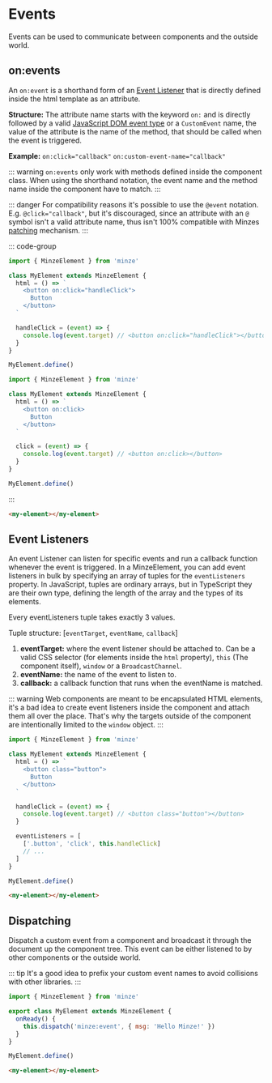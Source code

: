 # Events

Events can be used to communicate between components and the outside world.

## on:events

An `on:event` is a shorthand form of an [Event Listener](#event-listeners) that is directly defined inside the html template as an attribute.

**Structure:** The attribute name starts with the keyword `on:` and is directly followed by a valid [JavaScript DOM event type](https://en.wikipedia.org/wiki/DOM_event#HTML_events) or a `CustomEvent` name, the value of the attribute is the name of the method, that should be called when the event is triggered.

**Example:** `on:click="callback"` `on:custom-event-name="callback"`

::: warning
`on:events` only work with methods defined inside the component class. When using the shorthand notation, the event name and the method name inside the component have to match.
:::

::: danger
For compatibility reasons it's possible to use the `@event` notation. E.g. `@click="callback"`, but it's discouraged, since an attribute with an `@` symbol isn't a valid attribute name, thus isn't 100% compatible with Minzes [patching](/guide/components/templating#patching) mechanism.
:::

::: code-group

```js [Regular]
import { MinzeElement } from 'minze'

class MyElement extends MinzeElement {
  html = () => `
    <button on:click="handleClick">
      Button
    </button>
  `

  handleClick = (event) => {
    console.log(event.target) // <button on:click="handleClick"></button>
  }
}

MyElement.define()
```

```js [Shorthand]
import { MinzeElement } from 'minze'

class MyElement extends MinzeElement {
  html = () => `
    <button on:click>
      Button
    </button>
  `

  click = (event) => {
    console.log(event.target) // <button on:click></button>
  }
}

MyElement.define()
```

:::

```html
<my-element></my-element>
```

## Event Listeners

An event Listener can listen for specific events and run a callback function whenever the event is triggered.
In a MinzeElement, you can add event listeners in bulk by specifying an array of tuples for the `eventListeners` property. In JavaScript, tuples are ordinary arrays, but in TypeScript they are their own type, defining the length of the array and the types of its elements.

Every eventListeners tuple takes exactly 3 values.

Tuple structure: [`eventTarget`, `eventName`, `callback`]

1. **eventTarget:** where the event listener should be attached to. Can be a valid CSS selector (for elements inside the `html` property), `this` (The component itself), `window` or a `BroadcastChannel`.
2. **eventName:** the name of the event to listen to.
3. **callback:** a callback function that runs when the eventName is matched.

::: warning
Web components are meant to be encapsulated HTML elements, it's a bad idea to create event listeners inside the component and attach them all over the place. That's why the targets outside of the component are intentionally limited to the `window` object.
:::

```js
import { MinzeElement } from 'minze'

class MyElement extends MinzeElement {
  html = () => `
    <button class="button">
      Button
    </button>
  `

  handleClick = (event) => {
    console.log(event.target) // <button class="button"></button>
  }

  eventListeners = [
    ['.button', 'click', this.handleClick]
    // ...
  ]
}

MyElement.define()
```

```html
<my-element></my-element>
```

## Dispatching

Dispatch a custom event from a component and broadcast it through the document up the component tree. This event can be either listened to by other components or the outside world.

::: tip
It's a good idea to prefix your custom event names to avoid collisions with other libraries.
:::

```js
import { MinzeElement } from 'minze'

export class MyElement extends MinzeElement {
  onReady() {
    this.dispatch('minze:event', { msg: 'Hello Minze!' })
  }
}

MyElement.define()
```

```html
<my-element></my-element>
```
